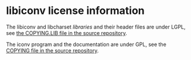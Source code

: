 # libiconv license information

The libiconv and libcharset _libraries_ and their header files are under LGPL,
see [the COPYING.LIB file in the source repository](https://git.savannah.gnu.org/gitweb/?p=libiconv.git;a=blob_plain;f=COPYING.LIB;hb=HEAD).

The iconv program and the documentation are under GPL, see 
the [COPYING file in the source repository](https://git.savannah.gnu.org/gitweb/?p=libiconv.git;a=blob_plain;f=COPYING;hb=HEAD).
